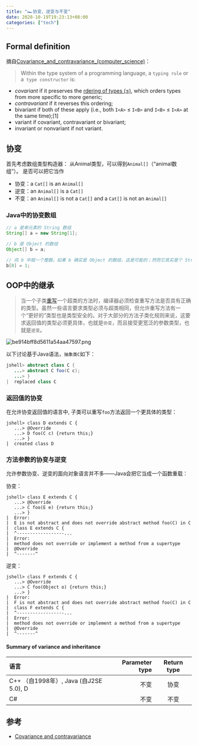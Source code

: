 ```yaml
---
title: "🏎协变、逆变与不变"
date: 2020-10-19T19:23:13+08:00
categories: ["tech"]
---
```


## Formal definition

摘自[Covariance_and_contravariance_(computer_science)](https://176.122.157.231:5004/wiki/Covariance_and_contravariance_(computer_science))：

> Within the type system of a programming language, a `typing rule` or a` type constructor` is:
 - _covariant_ if it preserves the [rdering of types (≤)](https://176.122.157.231:5004/wiki/Subtype), which orders types from more specific to more generic;
 - _contravariant_ if it reverses this ordering;
 - bivariant if both of these apply (i.e., both `I<A>` ≤ `I<B>` and `I<B>` ≤ `I<A>` at the same time);[1]
 - variant if covariant, contravariant or bivariant;
 - invariant or nonvariant if not variant.

## 协变

首先考虑数组类型构造器： 从Animal类型，可以得到`Animal[]`（“animal数组”）。 是否可以把它当作

- 协变：a `Cat[]` is an `Animal[]`
- 逆变：an `Animal[]` is  a `Cat[]`
- 不变：an `Animal[]` is not a `Cat[]` and a `Cat[]` is not an `Animal[]`

### Java中的协变数组

```java
// a 是单元素的 String 数组
String[] a = new String[1];

// b 是 Object 的数组
Object[] b = a;

// 向 b 中赋一个整数。如果 b 确实是 Object 的数组，这是可能的；然而它其实是个 String 的数组，因此会发生 java.lang.ArrayStoreException
b[0] = 1;
```

## OOP中的继承

> 当一个子类[重写](https://176.122.157.231:3457/wiki/重写)一个超类的方法时，编译器必须检查重写方法是否具有正确的类型。虽然一些语言要求类型必须与超类相同，但允许重写方法有一个“更好的”类型也是类型安全的。对于大部分的方法子类化规则来说，这要求返回值的类型必须更具体，也就是`协变`，而且接受更宽泛的参数类型，也就是`逆变`。

![be914bff8d5611a54aa47597.png](/img/be914bff8d5611a54aa47597.png)


以下讨论基于Java语法，`抽象类C`如下：
```java
jshell> abstract class C {
   ...> abstract C foo(C c);
   ...> }
|  replaced class C
```

### 返回值的协变

在允许协变返回值的语言中, 子类可以重写`foo`方法返回一个更具体的类型：

```
jshell> class D extends C {
   ...> @Override
   ...> D foo(C c) {return this;}
   ...> }
|  created class D
```

### 方法参数的协变与逆变

允许参数协变、逆变的面向对象语言并不多——Java会把它当成一个函数重载：

协变：

```
jshell> class E extends C {
   ...> @Override
   ...> C foo(E e) {return this;}
   ...> }
|  Error:
|  E is not abstract and does not override abstract method foo(C) in C
|  class E extends C {
|  ^------------------...
|  Error:
|  method does not override or implement a method from a supertype
|  @Override
|  ^-------^
```

逆变：
```
jshell> class F extends C {
   ...> @Override
   ...> C foo(Object o) {return this;}
   ...> }
|  Error:
|  F is not abstract and does not override abstract method foo(C) in C
|  class F extends C {
|  ^------------------...
|  Error:
|  method does not override or implement a method from a supertype
|  @Override
|  ^-------^
```

#### Summary of variance and inheritance

| 语言      |Parameter type|Return type|
| :-------- | --------:| :------: |
| C++ （自1998年）, Java (自J2SE 5.0), D    |   不变 |  协变  |
| C#    |   不变 |  不变  |

## 参考

- [Covariance and contravariance](https://176.122.157.231:5004/wiki/Covariance_and_contravariance_(computer_science))

